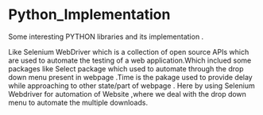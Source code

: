 # Python_Implementation

Some interesting PYTHON libraries and its implementation .

Like Selenium WebDriver which is a collection of open source APIs which are used to automate the testing of a web application.Which inclued some packages like Select package which used to automate through the drop down menu present in webpage .Time is the pakage used to provide delay while approaching to other state/part of webpage .
Here by using Selenium Webdriver for automation of Website ,where we deal with the drop down menu to automate the multiple downloads.
